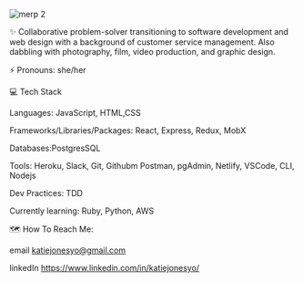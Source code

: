 ![merp 2](https://user-images.githubusercontent.com/70240110/106085609-6264b600-60d5-11eb-99d3-1efc200081b6.png)

✨ Collaborative problem-solver transitioning to software development and web design with a background of customer service management. Also dabbling with photography, film, video production, and graphic design.

⚡ Pronouns: she/her





💻 Tech Stack

Languages: JavaScript, HTML,CSS

Frameworks/Libraries/Packages: React, Express, Redux, MobX

Databases:PostgresSQL

Tools: Heroku, Slack, Git, Githubm Postman, pgAdmin, Netlify, VSCode, CLI, Nodejs

Dev Practices: TDD

Currently learning: Ruby, Python, AWS 





🗺️ How To Reach Me:

email katiejonesyo@gmail.com

linkedIn https://www.linkedin.com/in/katiejonesyo/




<!--
**katiejonesyo/katiejonesyo** is a ✨ _special_ ✨ repository because its `README.md` (this file) appears on your GitHub profile.

Here are some ideas to get you started:

- 🔭 I’m currently working on ...
- 🌱 I’m currently learning ...
- 👯 I’m looking to collaborate on ...
- 🤔 I’m looking for help with ...
- 💬 Ask me about ...
- 📫 How to reach me: ...
- 😄 Pronouns: ...
- ⚡ Fun fact: ...
-->
